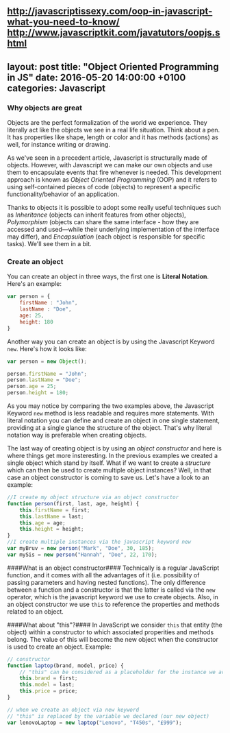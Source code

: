 http://javascriptissexy.com/oop-in-javascript-what-you-need-to-know/
http://www.javascriptkit.com/javatutors/oopjs.shtml
---
layout: post
title:  "Object Oriented Programming in JS"
date:   2016-05-20 14:00:00 +0100
categories: Javascript
---

### Why objects are great ###

Objects are the perfect formalization of the world we experience. They literally act like the objects we see in a real life situation. Think about a pen. It has properties like shape, length or color and it has methods (actions) as well, for instance writing or drawing.

As we've seen in a precedent article, Javascript is structurally made of objects. However, with Javascript we can make our own objects and use them to encapsulate events that fire whenever is needed. 
This development approach is known as *Object Oriented Programming* (OOP) and it refers to using self-contained pieces of code (objects) to represent a specific functionality/behavior of an application. 

Thanks to objects it is possible to adopt some really useful techniques such as *Inheritance* (objects can inherit features from other objects), *Polymorphism* (objects can share the same interface - how they are accessed and used—while their underlying implementation of the interface may differ), and *Encapsulation* (each object is responsible for specific tasks). We'll see them in a bit.

### Create an object ###

You can create an object in three ways, the first one is **Literal Notation**. Here's an example:

```javascript
var person = {
	firstName : "John",
	lastName : "Doe",
	age: 25,
	height: 180
}
```
Another way you can create an object is by using the Javascript Keyword `new`. Here's how it looks like:

```javascript
var person = new Object();

person.firstName = "John";
person.lastName = "Doe";
person.age = 25;
person.height = 180;
```
As you may notice by comparing the two examples above, the Javascript Keyword `new` method is less readable and requires more statements. With literal notation you can define and create an object in one single statement, providing at a single glance the structure of the object. That's why literal notation way is preferable when creating objects.

The last way of creating object is by using an *object constructor* and here is where things get more insteresting. In the previous examples we created a single object which stand by itself. What if we want to create a *structure* which can then be used to create multiple object instances? Well, in that case an object constructor is coming to save us. Let's have a look to an example:

```javascript
//I create my object structure via an object constructor
function person(first, last, age, height) {
    this.firstName = first;
    this.lastName = last;
    this.age = age;
    this.height = height;
}
//I create multiple instances via the javascript keyword new
var myBruv = new person("Mark", "Doe", 30, 185);
var mySis = new person("Hannah", "Doe", 22, 170);
```
####What is an object constructor####
Technically is a regular JavaScript function, and it comes with all the advantages of it (i.e. possibility of passing parameters and having nested functions). The only difference between a function and a constructor is that the latter is called via the `new` operator, which is the javascript keyword we use to create objects. Also, in an object constructor we use `this` to reference the properties and methods related to an object. 

####What about "this"?####
In JavaScript we consider `this` that entity (the object) within a constructor to which associated properities and methods belong. The value of this will become the new object when the constructor is used to create an object. Example:

```javascript
// constructor
function laptop(brand, model, price) {
	// "this" can be considered as a placeholder for the instance we are going to create later
    this.brand = first;
    this.model = last;
    this.price = price;
}

// when we create an object via new keyword
// "this" is replaced by the variable we declared (our new object) 
var lenovoLaptop = new laptop("Lenovo", "T450s", "£999");

```